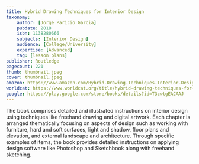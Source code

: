 ```yaml
---
title: Hybrid Drawing Techniques for Interior Design
taxonomy:
	author: [Jorge Paricio Garcia]
	pubdate: 2018
	isbn: 1138280666
	subjects: [Interior Design]
	audience: [College/University]
	expertise: [Advanced]
	tag: [lesson plans]
publisher: Routledge
pagecount: 221
thumb: thumbnail.jpeg
cover: thumbnail.jpeg
amazon: https://www.amazon.com/Hybrid-Drawing-Techniques-Interior-Design/dp/1138280674/ref=sr_1_1?keywords=Hybrid+drawing+techniques+for+interior+design&qid=1569875258&s=gateway&sr=8-1
worldcat: https://www.worldcat.org/title/hybrid-drawing-techniques-for-interior-design/oclc/967846638&referer=brief_results
google: https://play.google.com/store/books/details?id=T3cwtgEACAAJ
---
```

The book comprises detailed and illustrated instructions on interior design using techniques like freehand drawing and digital artwork. Each chapter is arranged thematically focusing on aspects of design such as working with furniture, hard and soft surfaces, light and shadow, floor plans and elevation, and external landscape and architecture. Through specific examples of items, the book provides detailed instructions on applying design software like Photoshop and Sketchbook along with freehand sketching.